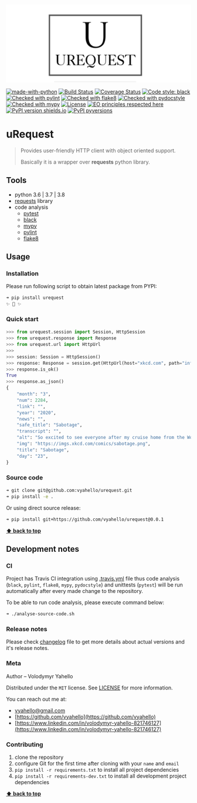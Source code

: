 ![Screenshot](icon.png)

[![made-with-python](https://img.shields.io/badge/Made%20with-Python-1f425f.svg)](https://www.python.org/)
[![Build Status](https://travis-ci.org/vyahello/urequest.svg?branch=master)](https://travis-ci.org/vyahello/urequest)
[![Coverage Status](https://coveralls.io/repos/github/vyahello/urequest/badge.svg?branch=master)](https://coveralls.io/github/vyahello/urequest?branch=master)
[![Code style: black](https://img.shields.io/badge/code%20style-black-000000.svg)](https://github.com/psf/black)
[![Checked with pylint](https://img.shields.io/badge/pylint-checked-blue)](https://www.pylint.org)
[![Checked with flake8](https://img.shields.io/badge/flake8-checked-blue)](http://flake8.pycqa.org/)
[![Checked with pydocstyle](https://img.shields.io/badge/pydocstyle-checked-yellowgreen)](http://www.pydocstyle.org/)
[![Checked with mypy](http://www.mypy-lang.org/static/mypy_badge.svg)](http://mypy-lang.org/)
[![License](https://img.shields.io/badge/license-MIT-green.svg)](LICENSE.md)
[![EO principles respected here](https://www.elegantobjects.org/badge.svg)](https://www.elegantobjects.org)
[![PyPI version shields.io](https://img.shields.io/pypi/v/urequest.svg)](https://pypi.python.org/pypi/urequest/)
[![PyPI pyversions](https://img.shields.io/pypi/pyversions/urequest.svg)](https://pypi.python.org/pypi/urequest/)

# uRequest

> Provides user-friendly HTTP client with object oriented support.
>
> Basically it is a wrapper over **requests** python library.

## Tools

- python 3.6 | 3.7 | 3.8
- [requests](https://requests.readthedocs.io/en/master) library
- code analysis
  - [pytest](https://pypi.org/project/pytest/)
  - [black](https://black.readthedocs.io/en/stable/)
  - [mypy](http://mypy.readthedocs.io/en/latest)
  - [pylint](https://www.pylint.org/)
  - [flake8](http://flake8.pycqa.org/en/latest/)

## Usage

### Installation

Please run following script to obtain latest package from PYPI:
```bash
➜ pip install urequest
✨ 🍰 ✨
```
### Quick start

```python
>>> from urequest.session import Session, HttpSession
>>> from urequest.response import Response
>>> from urequest.url import HttpUrl
>>>
>>> session: Session = HttpSession()
>>> response: Response = session.get(HttpUrl(host="xkcd.com", path="info.0.json"))
>>> response.is_ok()
True
>>> response.as_json()
{
    "month": "3",
    "num": 2284,
    "link": "",
    "year": "2020",
    "news": "",
    "safe_title": "Sabotage",
    "transcript": "",
    "alt": "So excited to see everyone after my cruise home from the World Handshake Championships!",
    "img": "https://imgs.xkcd.com/comics/sabotage.png",
    "title": "Sabotage",
    "day": "23",
}
```
### Source code

```bash
➜ git clone git@github.com:vyahello/urequest.git
➜ pip install -e .
```

Or using direct source release:
```bash
➜ pip install git+https://github.com/vyahello/urequest@0.0.1
```
**[⬆ back to top](#urequest)**

## Development notes

### CI

Project has Travis CI integration using [.travis.yml](.travis.yml) file thus code analysis (`black`, `pylint`, `flake8`, `mypy`, `pydocstyle`) and unittests (`pytest`) will be run automatically after every made change to the repository.

To be able to run code analysis, please execute command below:
```bash
➜ ./analyse-source-code.sh
```
### Release notes

Please check [changelog](CHANGELOG.md) file to get more details about actual versions and it's release notes.

### Meta

Author – Volodymyr Yahello

Distributed under the `MIT` license. See [LICENSE](LICENSE.md) for more information.

You can reach out me at:
* [vyahello@gmail.com](vyahello@gmail.com)
* [https://github.com/vyahello](https://github.com/vyahello)
* [https://www.linkedin.com/in/volodymyr-yahello-821746127](https://www.linkedin.com/in/volodymyr-yahello-821746127)

### Contributing
1. clone the repository
2. configure Git for the first time after cloning with your `name` and `email`
3. `pip install -r requirements.txt` to install all project dependencies
4. `pip install -r requirements-dev.txt` to install all development project dependencies

**[⬆ back to top](#urequest)**
